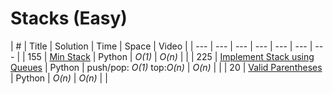 # Stacks \(Easy\)

| \# | Title | Solution | Time | Space | Video |
| --- | --- | --- | --- | --- | --- | --- |
| 155 | [Min Stack](https://leetcode.com/problems/min-stack/#/description) | Python | _O\(1\)_ | _O\(n\)_ |  |
| 225 | [Implement Stack using Queues](https://leetcode.com/problems/implement-stack-using-queues/#/description) | Python | push/pop: _O\(1\)_ top:_O\(n\)_ | _O\(n\)_ |  |
| 20 | [Valid Parentheses](https://leetcode.com/problems/valid-parentheses/#/description) | Python | _O\(n\)_ | _O\(n\)_ |  |

